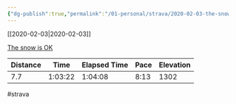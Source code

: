 ```yaml
---
{"dg-publish":true,"permalink":"/01-personal/strava/2020-02-03-the-snow-is-ok/"}
---
```



[[2020-02-03\|2020-02-03]]

[The snow is OK](https://www.strava.com/activities/3069124597)

| Distance | Time    | Elapsed Time | Pace | Elevation |
| -------- | ------- | ------------ | ---- | --------- |
| 7.7      | 1:03:22 | 1:04:08      | 8:13 | 1302      |




#strava
